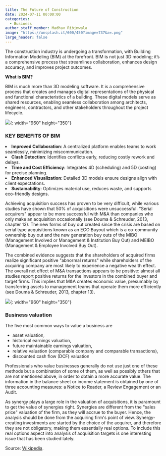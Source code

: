 ```yaml
---
title: The Future of Construction
date: 2024-07-11 00:00:00
categories:
  - Business
author_staff_member: Madhav Ribinwala
image: "https://unsplash.it/600/450?image=737&a=.png"
large_header: false
---
```


The construction industry is undergoing a transformation, with Building Information Modeling (BIM) at the forefront. BIM is not just 3D modeling; it’s a comprehensive process that streamlines collaboration, enhances design accuracy, and improves project outcomes.

<strong>What is BIM?</strong>

BIM is much more than 3D modeling software. It is a comprehensive process that creates and manages digital representations of the physical and functional characteristics of a building. These digital models serve as shared resources, enabling seamless collaboration among architects, engineers, contractors, and other stakeholders throughout the project lifecycle.

![](https://unsplash.it/960/350?image=617){: width="960" height="350"}

### KEY BENEFITS OF BIM

<li><strong>Improved Collaboration</strong>: A centralized platform enables teams to work seamlessly, minimizing miscommunication.</li>
<li><strong>Clash Detection</strong>: Identifies conflicts early, reducing costly rework and delays.</li>
<li><strong>Time and Cost Efficiency</strong>: Integrates 4D (scheduling) and 5D (costing) for precise planning.</li>
<li><strong>Enhanced Visualization</strong>: Detailed 3D models ensure designs align with client expectations.</li>
<li><strong>Sustainability</strong>: Optimizes material use, reduces waste, and supports eco-friendly designs.</li>

Achieving acquisition success has proven to be very difficult, while various studies have shown that 50% of acquisitions were unsuccessful. "Serial acquirers" appear to be more successful with M&A than companies who only make an acquisition occasionally (see Douma & Schreuder, 2013, chapter 13). The new forms of buy out created since the crisis are based on serial type acquisitions known as an ECO Buyout which is a co-community ownership buy out and the new generation buy outs of the MIBO (Management Involved or Management & Institution Buy Out) and MEIBO (Management & Employee Involved Buy Out).

The combined evidence suggests that the shareholders of acquired firms realize significant positive "abnormal returns" while shareholders of the acquiring company are most likely to experience a negative wealth effect. The overall net effect of M&A transactions appears to be positive: almost all studies report positive returns for the investors in the combined buyer and target firms. This implies that M&A creates economic value, presumably by transferring assets to management teams that operate them more efficiently (see Douma & Schreuder, 2013, chapter 13).


![](https://unsplash.it/960/350?image=864){: width="960" height="350"}

### Business valuation

The five most common ways to value a business are

* asset valuation,
* historical earnings valuation,
* future maintainable earnings valuation,
* relative valuation (comparable company and comparable transactions),
* discounted cash flow (DCF) valuation

Professionals who value businesses generally do not use just one of these methods but a combination of some of them, as well as possibly others that are not mentioned above, in order to obtain a more accurate value. The information in the balance sheet or income statement is obtained by one of three accounting measures: a Notice to Reader, a Review Engagement or an Audit.

As synergy plays a large role in the valuation of acquisitions, it is paramount to get the value of synergies right. Synergies are different from the "sales price" valuation of the firm, as they will accrue to the buyer. Hence, the analysis should be done from the acquiring firm's point of view. Synergy-creating investments are started by the choice of the acquirer, and therefore they are not obligatory, making them essentially real options. To include this real options aspect into analysis of acquisition targets is one interesting issue that has been studied lately.

Source: [Wikipedia](https://en.wikipedia.org/wiki/Mergers_and_acquisitions).
